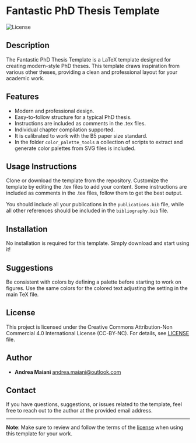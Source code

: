 # Fantastic PhD Thesis Template

![License](https://img.shields.io/badge/license-CC--BY--NC-blue.svg)

## Description

The Fantastic PhD Thesis Template is a LaTeX template designed for creating modern-style PhD theses. This template draws inspiration from various other theses, providing a clean and professional layout for your academic work.

## Features

- Modern and professional design.
- Easy-to-follow structure for a typical PhD thesis.
- Instructions are included as comments in the .tex files.
- Individual chapter compilation supported.
- It is calibrated to work with the B5 paper size standard.
- In the folder `color_palette_tools` a collection of scripts to extract and generate color palettes from SVG files is included. 
    
## Usage Instructions
Clone or download the template from the repository.  Customize the template by editing the .tex files to add your content. Some instructions are included as comments in the .tex files, follow them to get the best output.

You should include all your publications in the `publications.bib` file, while all other references should be included in the `bibliography.bib` file.

## Installation
No installation is required for this template. Simply download and start using it!

## Suggestions
Be consistent with colors by defining a palette before starting to work on figures. Use the same colors for the colored text adjusting the setting in the main TeX file. 

## License
This project is licensed under the Creative Commons Attribution-Non Commercial 4.0 International License (CC-BY-NC). For details, see [LICENSE](LICENSE) file.

## Author

- **Andrea Maiani** andrea.maiani@outlook.com

## Contact
If you have questions, suggestions, or issues related to the template, feel free to reach out to the author at the provided email address.

---
**Note**: Make sure to review and follow the terms of the [license](LICENSE) when using this template for your work.

